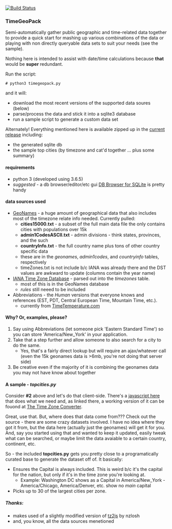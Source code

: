 [![Build Status](https://travis-ci.org/jessedp/timegeopack.svg?branch=master)](https://travis-ci.org/jessedp/timegeopack)

### TimeGeoPack
Semi-automatically gather public geographic and time-related data together 
to provide a quick start for mashing up various combinations of the data 
or playing with non directly queryable data sets to suit your needs 
(see the sample). 

Nothing here is intended to assist with date/time calculations because **that**
would be **super** redundant.


Run the script:
```angular2html
# python3 timegeopack.py
```
and it will:
* download the most recent versions of the supported data soures (below) 
* parse/process the data and stick it into a sqlite3 database
* run a sample script to generate a custom data set

Alternately! Everything mentioned here is available zipped up in the [current release](https://github.com/jessedp/timegeopack/releases/latest) including:
* the generated sqlite db
* the sample top cities (by timezone and cat'd together ... plus some summary)


#### requirements
* python 3 (developed using 3.6.5)
* _suggested_ - a db browser/editor/etc gui [DB Browser for SQLite](http://sqlitebrowser.org/) is pretty handy


#### data sources used
* [GeoNames](http://www.geonames.org/) - a huge amount of geographical data that also
includes most of the timezone relate info needed. Currently pulled:
    * **cities15000.txt** - a subset of the full main data file the only contains cities with populations over 15k
    * **admin1CodesASCII.txt** - admin divisions - think states, provinces, and the such
    * **countryInfo.txt** - the full country name plus tons of other country specific data
    * these are in the _geonames_, _admin1codes_, and _countryinfo_ tables, respectively
    * timeZones.txt is not include b/c IANA was already there and the DST values are awkward
    to update (columns contain the year name)
* [IANA Time Zone Database](https://www.iana.org/time-zones) - parsed out into the _timezones_ table.
    * most of this is in the GeoNames database
    * _rules_ still neeed to be included
* Abbreviations - the _Human_ versions that everyone knows and references (EST, PDT, Central European Time, Mountain Time, etc.).
    * currently from [TimeTemperature.com](https://www.timetemperature.com/abbreviations/world_time_zone_abbreviations.shtml)
    
    
#### Why? Or, examples, please?
1. Say using Abbreviations (let someone pick 'Eastern Standard Time') 
so you can store 'America/New_York' in your application.  
2. Take that a step further and allow someone to also search for a city to do the same.
    * Yes, that's a fairly direct lookup but will require an ajax/whatever call 
    (even the 15k geonames data is >6mb, you're not doing that server side)
3. Be creative even if the majority of it is combining the geonames data you may not 
    have know about together
    
#### A sample - _topcities.py_
Consider **#2** above and let's do that client-side. There's a [javascript here](https://github.com/thejohnhoffer/ttzc) that does what we need
and, as linked there, a working version of it can be fouond at [The Time Zone Converter](http://www.thetimezoneconverter.com/).

Great, use that. But, where does that data come from??? Check out the source - 
there are some crazy datasets involved. I have no idea where they got it 
from, but the data here (actually just the geonames) will get it for you. 
And, say you started using that and wanted to keep it updated, easily tweak
what can be searched, or maybe limit the data avaiable to a certain country,
continent, etc.

So - the included **topcities.py** gets you pretty close to a programatically 
curated base to generate the dataset off of. It basically:
* Ensures the Capital is always included. This is weird b/c it's the capital for the nation, 
but only if it's in the time zone you're looking at.
    * Example: Washington DC shows as a Capital in America/New_York - 
    America/Chicago, America/Denver, etc. show no _main_ capital
* Picks up to 30 of the largest cities per zone.            
    
    


##### Thanks:
* makes used of a slightly modified version of [tz2js](https://github.com/nzlosh/tz2js) by nzlosh
* and, you know, all the data sources menetioned
